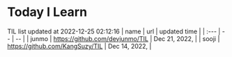 # Today I Learn 
TIL list updated at 2022-12-25 02:12:16
| name | url | updated time |
| :--- | -- | -- |
| junmo | https://github.com/devjunmo/TIL | Dec 21, 2022, |
| sooji | https://github.com/KangSuzy/TIL | Dec 14, 2022, |
